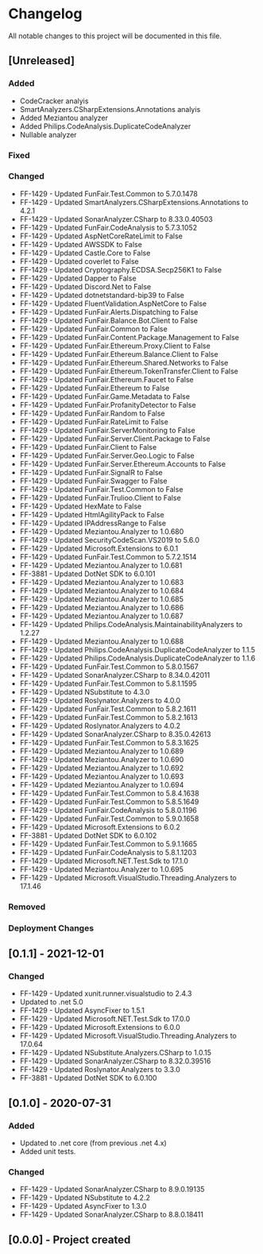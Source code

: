 ﻿# Changelog
All notable changes to this project will be documented in this file.

<!--
Please ADD ALL Changes to the UNRELASED SECTION and not a specific release
-->

## [Unreleased]
### Added
- CodeCracker analyis
- SmartAnalyzers.CSharpExtensions.Annotations analyis
- Added Meziantou analyzer
- Added Philips.CodeAnalysis.DuplicateCodeAnalyzer
- Nullable analyzer
### Fixed
### Changed
- FF-1429 - Updated FunFair.Test.Common to 5.7.0.1478
- FF-1429 - Updated SmartAnalyzers.CSharpExtensions.Annotations to 4.2.1
- FF-1429 - Updated SonarAnalyzer.CSharp to 8.33.0.40503
- FF-1429 - Updated FunFair.CodeAnalysis to 5.7.3.1052
- FF-1429 - Updated AspNetCoreRateLimit to False
- FF-1429 - Updated AWSSDK to False
- FF-1429 - Updated Castle.Core to False
- FF-1429 - Updated coverlet to False
- FF-1429 - Updated Cryptography.ECDSA.Secp256K1 to False
- FF-1429 - Updated Dapper to False
- FF-1429 - Updated Discord.Net to False
- FF-1429 - Updated dotnetstandard-bip39 to False
- FF-1429 - Updated FluentValidation.AspNetCore to False
- FF-1429 - Updated FunFair.Alerts.Dispatching to False
- FF-1429 - Updated FunFair.Balance.Bot.Client to False
- FF-1429 - Updated FunFair.Common to False
- FF-1429 - Updated FunFair.Content.Package.Management to False
- FF-1429 - Updated FunFair.Ethereum.Proxy.Client to False
- FF-1429 - Updated FunFair.Ethereum.Balance.Client to False
- FF-1429 - Updated FunFair.Ethereum.Shared.Networks to False
- FF-1429 - Updated FunFair.Ethereum.TokenTransfer.Client to False
- FF-1429 - Updated FunFair.Ethereum.Faucet to False
- FF-1429 - Updated FunFair.Ethereum to False
- FF-1429 - Updated FunFair.Game.Metadata to False
- FF-1429 - Updated FunFair.ProfanityDetector to False
- FF-1429 - Updated FunFair.Random to False
- FF-1429 - Updated FunFair.RateLimit to False
- FF-1429 - Updated FunFair.ServerMonitoring to False
- FF-1429 - Updated FunFair.Server.Client.Package to False
- FF-1429 - Updated FunFair.Client to False
- FF-1429 - Updated FunFair.Server.Geo.Logic to False
- FF-1429 - Updated FunFair.Server.Ethereum.Accounts to False
- FF-1429 - Updated FunFair.SignalR to False
- FF-1429 - Updated FunFair.Swagger to False
- FF-1429 - Updated FunFair.Test.Common to False
- FF-1429 - Updated FunFair.Trulioo.Client to False
- FF-1429 - Updated HexMate to False
- FF-1429 - Updated HtmlAgilityPack to False
- FF-1429 - Updated IPAddressRange to False
- FF-1429 - Updated Meziantou.Analyzer to 1.0.680
- FF-1429 - Updated SecurityCodeScan.VS2019 to 5.6.0
- FF-1429 - Updated Microsoft.Extensions to 6.0.1
- FF-1429 - Updated FunFair.Test.Common to 5.7.2.1514
- FF-1429 - Updated Meziantou.Analyzer to 1.0.681
- FF-3881 - Updated DotNet SDK to 6.0.101
- FF-1429 - Updated Meziantou.Analyzer to 1.0.683
- FF-1429 - Updated Meziantou.Analyzer to 1.0.684
- FF-1429 - Updated Meziantou.Analyzer to 1.0.685
- FF-1429 - Updated Meziantou.Analyzer to 1.0.686
- FF-1429 - Updated Meziantou.Analyzer to 1.0.687
- FF-1429 - Updated Philips.CodeAnalysis.MaintainabilityAnalyzers to 1.2.27
- FF-1429 - Updated Meziantou.Analyzer to 1.0.688
- FF-1429 - Updated Philips.CodeAnalysis.DuplicateCodeAnalyzer to 1.1.5
- FF-1429 - Updated Philips.CodeAnalysis.DuplicateCodeAnalyzer to 1.1.6
- FF-1429 - Updated FunFair.Test.Common to 5.8.0.1567
- FF-1429 - Updated SonarAnalyzer.CSharp to 8.34.0.42011
- FF-1429 - Updated FunFair.Test.Common to 5.8.1.1595
- FF-1429 - Updated NSubstitute to 4.3.0
- FF-1429 - Updated Roslynator.Analyzers to 4.0.0
- FF-1429 - Updated FunFair.Test.Common to 5.8.2.1611
- FF-1429 - Updated FunFair.Test.Common to 5.8.2.1613
- FF-1429 - Updated Roslynator.Analyzers to 4.0.2
- FF-1429 - Updated SonarAnalyzer.CSharp to 8.35.0.42613
- FF-1429 - Updated FunFair.Test.Common to 5.8.3.1625
- FF-1429 - Updated Meziantou.Analyzer to 1.0.689
- FF-1429 - Updated Meziantou.Analyzer to 1.0.690
- FF-1429 - Updated Meziantou.Analyzer to 1.0.692
- FF-1429 - Updated Meziantou.Analyzer to 1.0.693
- FF-1429 - Updated Meziantou.Analyzer to 1.0.694
- FF-1429 - Updated FunFair.Test.Common to 5.8.4.1638
- FF-1429 - Updated FunFair.Test.Common to 5.8.5.1649
- FF-1429 - Updated FunFair.CodeAnalysis to 5.8.0.1196
- FF-1429 - Updated FunFair.Test.Common to 5.9.0.1658
- FF-1429 - Updated Microsoft.Extensions to 6.0.2
- FF-3881 - Updated DotNet SDK to 6.0.102
- FF-1429 - Updated FunFair.Test.Common to 5.9.1.1665
- FF-1429 - Updated FunFair.CodeAnalysis to 5.8.1.1203
- FF-1429 - Updated Microsoft.NET.Test.Sdk to 17.1.0
- FF-1429 - Updated Meziantou.Analyzer to 1.0.695
- FF-1429 - Updated Microsoft.VisualStudio.Threading.Analyzers to 17.1.46
### Removed
### Deployment Changes

<!--
Releases that have at least been deployed to staging, BUT NOT necessarily released to live.  Changes should be moved from [Unreleased] into here as they are merged into the appropriate release branch
-->
## [0.1.1] - 2021-12-01
### Changed
- FF-1429 - Updated xunit.runner.visualstudio to 2.4.3
- Updated to .net 5.0
- FF-1429 - Updated AsyncFixer to 1.5.1
- FF-1429 - Updated Microsoft.NET.Test.Sdk to 17.0.0
- FF-1429 - Updated Microsoft.Extensions to 6.0.0
- FF-1429 - Updated Microsoft.VisualStudio.Threading.Analyzers to 17.0.64
- FF-1429 - Updated NSubstitute.Analyzers.CSharp to 1.0.15
- FF-1429 - Updated SonarAnalyzer.CSharp to 8.32.0.39516
- FF-1429 - Updated Roslynator.Analyzers to 3.3.0
- FF-3881 - Updated DotNet SDK to 6.0.100

## [0.1.0] - 2020-07-31
### Added
- Updated to .net core (from previous .net 4.x)
- Added unit tests.

### Changed
- FF-1429 - Updated SonarAnalyzer.CSharp to 8.9.0.19135
- FF-1429 - Updated NSubstitute to 4.2.2
- FF-1429 - Updated AsyncFixer to 1.3.0
- FF-1429 - Updated SonarAnalyzer.CSharp to 8.8.0.18411

## [0.0.0] - Project created
